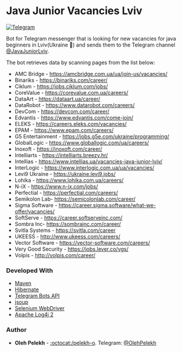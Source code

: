 # Java Junior Vacancies Lviv 

[![Telegram](https://img.shields.io/badge/Chat%20on-Telegram-blue.svg?style=flat)](https://t.me/JavaJuniorLviv)

Bot for Telegram messenger that is looking for new vacancies for java beginners in Lviv(Ukraine :beginner:) and sends them to the Telegram channel [@JavaJuniorLviv](https://t.me/JavaJuniorLviv).

The bot retrieves data by scanning pages from the list below:

-  AMC Bridge - https://amcbridge.com.ua/ua/join-us/vacancies/
-  Binariks - https://binariks.com/career/
-  Ciklum - https://jobs.ciklum.com/jobs/
-  CoreValue - https://corevalue.com.ua/careers/
-  DataArt - https://dataart.ua/career/
-  DataRobot - https://www.datarobot.com/careers/
-  DevCom - https://devcom.com/career/
-  Edvantis - https://www.edvantis.com/come-join/
-  ELEKS - https://careers.eleks.com/vacancies/
-  EPAM - https://www.epam.com/careers/
-  G5 Entertainment - https://jobs.g5e.com/ukraine/programming/
-  GlobalLogic - https://www.globallogic.com/ua/careers/
-  Inoxoft - https://inoxoft.com/career/
-  Intelliarts - https://intelliarts.breezy.hr/
-  Intellias - https://www.intellias.ua/vacancies-java-junior-lviv/
-  InterLogic - https://www.interlogic.com.ua/ua/vacancies/
-  Levi9 Ukraine - https://ukraine.levi9.jobs/
-  Lohika - https://www.lohika.com.ua/careers/
-  N-iX - https://www.n-ix.com/jobs/
-  Perfectial - https://perfectial.com/careers/
-  Semikolon Lab- https://semicolonlab.com/career/
-  Sigma Software - https://career.sigma.software/what-we-offer/vacancies/
-  SoftServe - https://career.softserveinc.com/
-  Sombra Inc- https://sombrainc.com/career/
-  Svitla Systems - https://svitla.com/career
-  UKEESS - http://www.ukeess.com/careers/
-  Vector Software - https://vector-software.com/careers/
-  Very Good Security - https://jobs.lever.co/vgs/
-  Volpis - http://volpis.com/career/
 

### Developed With

* [Maven](https://maven.apache.org/)
* [Hibernate](http://hibernate.org/)
* [Telegram Bots API](https://github.com/rubenlagus/TelegramBots)
* [jsoup](https://jsoup.org/)
* [Selenium WebDriver](https://www.seleniumhq.org/)
* [Apache Log4j 2](https://logging.apache.org/log4j/2.x/)

### Author

* **Oleh Pelekh** - [:octocat:/pelekh-o](https://github.com/pelekh-o). Telegram: [@OlehPelekh](https://t.me/OlehPelekh)